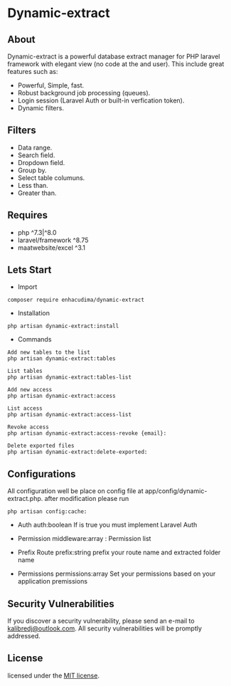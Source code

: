# Dynamic-extract

## About

Dynamic-extract is a powerful database extract manager for PHP laravel framework with elegant view (no code at the and user). This include great features such as:

- Powerful, Simple, fast.
- Robust background job processing (queues).
- Login session (Laravel Auth or built-in verfication token).
- Dynamic filters.

## Filters
- Data range.
- Search field.
- Dropdown field.
- Group by.
- Select table columuns.
- Less than.
- Greater than. 

## Requires
- php ^7.3|^8.0
- laravel/framework ^8.75 
- maatwebsite/excel ^3.1


## Lets Start

- Import
```` 
composer require enhacudima/dynamic-extract
````
- Installation
```` 
php artisan dynamic-extract:install
````
- Commands
```` 
Add new tables to the list
php artisan dynamic-extract:tables

List tables
php artisan dynamic-extract:tables-list

Add new access 
php artisan dynamic-extract:access

List access
php artisan dynamic-extract:access-list

Revoke access
php artisan dynamic-extract:access-revoke {email}:

Delete exported files
php artisan dynamic-extract:delete-exported:
````
## Configurations

All configuration well be place on config file at app/config/dynamic-extract.php. after modification please run 
````
php artisan config:cache:
````
- Auth
auth:boolean 
If is true you must implement Laravel Auth 

- Permission
middleware:array : 
Permission list

- Prefix Route
prefix:string 
prefix your route name and extracted folder name

- Permissions
permissions:array 
Set your permissions based on your application premissions
## Security Vulnerabilities

If you discover a security vulnerability, please send an e-mail to [kalibredj@outlook.com](mailto:kalibredj@outlook.com). All security vulnerabilities will be promptly addressed.

## License

licensed under the [MIT license](https://opensource.org/licenses/MIT).
